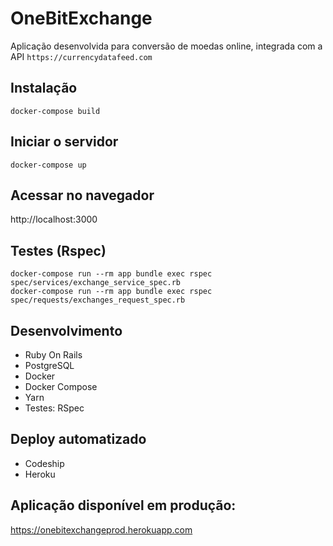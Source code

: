 # OneBitExchange

Aplicação desenvolvida para conversão de moedas online, integrada com a API `https://currencydatafeed.com`

## Instalação

```
docker-compose build
```

## Iniciar o servidor

```
docker-compose up
```

## Acessar no navegador

http://localhost:3000

## Testes (Rspec)

```
docker-compose run --rm app bundle exec rspec spec/services/exchange_service_spec.rb
docker-compose run --rm app bundle exec rspec spec/requests/exchanges_request_spec.rb
```

## Desenvolvimento

- Ruby On Rails
- PostgreSQL
- Docker
- Docker Compose
- Yarn
- Testes: RSpec

## Deploy automatizado

- Codeship
- Heroku

## Aplicação disponível em produção:

https://onebitexchangeprod.herokuapp.com
